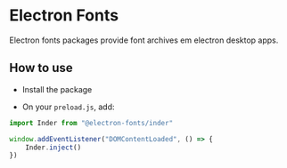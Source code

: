 # Electron Fonts

Electron fonts packages provide font archives em electron desktop apps.

## How to use

* Install the package

* On your `preload.js`, add:

```ts
import Inder from "@electron-fonts/inder"

window.addEventListener("DOMContentLoaded", () => {
    Inder.inject()
})
```